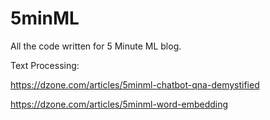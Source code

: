 # 5minML
All the code written for 5 Minute ML blog. 

Text Processing: 

https://dzone.com/articles/5minml-chatbot-qna-demystified

https://dzone.com/articles/5minml-word-embedding
